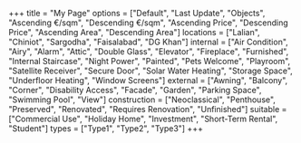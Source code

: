 +++
title = "My Page"
options = ["Default", "Last Update", "Objects", "Ascending €/sqm", "Descending €/sqm", "Ascending Price", "Descending Price", "Ascending Area", "Descending Area"]
locations = ["Lalian", "Chiniot", "Sargodha", "Faisalabad", "DG Khan"]
internal = ["Air Condition", "Airy", "Alarm", "Attic", "Double Glass", "Elevator", "Fireplace", "Furnished", "Internal Staircase", "Night Power", "Painted", "Pets Welcome", "Playroom", "Satellite Receiver", "Secure Door", "Solar Water Heating", "Storage Space", "Underfloor Heating", "Window Screens"]
external = ["Awning", "Balcony", "Corner", "Disability Access", "Facade", "Garden", "Parking Space", "Swimming Pool", "View"]
construction = ["Neoclassical", "Penthouse", "Preserved", "Renovated", "Requires Renovation", "Unfinished"]
suitable = ["Commercial Use", "Holiday Home", "Investment", "Short-Term Rental", "Student"]
types = ["Type1", "Type2", "Type3"]
+++
